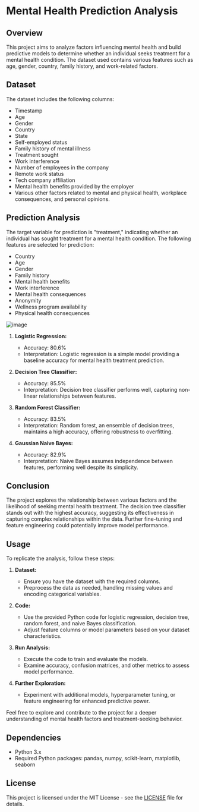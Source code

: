 # Mental Health Prediction Analysis

## Overview

This project aims to analyze factors influencing mental health and build predictive models to determine whether an individual seeks treatment for a mental health condition. The dataset used contains various features such as age, gender, country, family history, and work-related factors.

## Dataset

The dataset includes the following columns:

- Timestamp
- Age
- Gender
- Country
- State
- Self-employed status
- Family history of mental illness
- Treatment sought
- Work interference
- Number of employees in the company
- Remote work status
- Tech company affiliation
- Mental health benefits provided by the employer
- Various other factors related to mental and physical health, workplace consequences, and personal opinions.

## Prediction Analysis

The target variable for prediction is "treatment," indicating whether an individual has sought treatment for a mental health condition. The following features are selected for prediction:

- Country
- Age
- Gender
- Family history
- Mental health benefits
- Work interference
- Mental health consequences
- Anonymity
- Wellness program availability
- Physical health consequences

![image](https://github.com/SnehShah17/Mental_Health_Prediction_Analysis/assets/75317219/2db036c7-809e-4a51-aeb7-5a5ed472a02b)

1. **Logistic Regression:**
   - Accuracy: 80.6%
   - Interpretation: Logistic regression is a simple model providing a baseline accuracy for mental health treatment prediction.

2. **Decision Tree Classifier:**
   - Accuracy: 85.5%
   - Interpretation: Decision tree classifier performs well, capturing non-linear relationships between features.

3. **Random Forest Classifier:**
   - Accuracy: 83.5%
   - Interpretation: Random forest, an ensemble of decision trees, maintains a high accuracy, offering robustness to overfitting.

4. **Gaussian Naive Bayes:**
   - Accuracy: 82.9%
   - Interpretation: Naive Bayes assumes independence between features, performing well despite its simplicity.

## Conclusion

The project explores the relationship between various factors and the likelihood of seeking mental health treatment. The decision tree classifier stands out with the highest accuracy, suggesting its effectiveness in capturing complex relationships within the data. Further fine-tuning and feature engineering could potentially improve model performance.

## Usage

To replicate the analysis, follow these steps:

1. **Dataset:**
   - Ensure you have the dataset with the required columns.
   - Preprocess the data as needed, handling missing values and encoding categorical variables.

2. **Code:**
   - Use the provided Python code for logistic regression, decision tree, random forest, and naive Bayes classification.
   - Adjust feature columns or model parameters based on your dataset characteristics.

3. **Run Analysis:**
   - Execute the code to train and evaluate the models.
   - Examine accuracy, confusion matrices, and other metrics to assess model performance.

4. **Further Exploration:**
   - Experiment with additional models, hyperparameter tuning, or feature engineering for enhanced predictive power.

Feel free to explore and contribute to the project for a deeper understanding of mental health factors and treatment-seeking behavior.

## Dependencies

- Python 3.x
- Required Python packages: pandas, numpy, scikit-learn, matplotlib, seaborn

## License

This project is licensed under the MIT License - see the [LICENSE](LICENSE) file for details.
